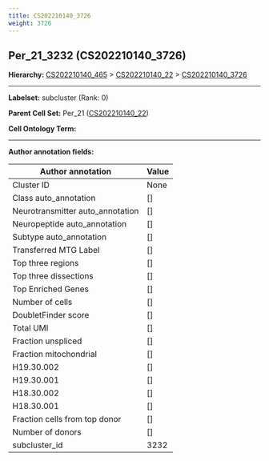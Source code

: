 ```yaml
---
title: CS202210140_3726
weight: 3726
---
```

## Per_21_3232 (CS202210140_3726)
<b>Hierarchy: </b>
[CS202210140_465](cell_sets/CS202210140_465.md) >
[CS202210140_22](cell_sets/CS202210140_22.md) >
[CS202210140_3726](cell_sets/CS202210140_3726.md)

---


**Labelset:** subcluster (Rank: 0)

**Parent Cell Set:** Per_21 ([CS202210140_22](cell_sets/CS202210140_22.md))



**Cell Ontology Term:** 

[MARKER GENES.]: #


---

[TRANSFERRED ANNOTATIONS.]: #


[AUTHOR ANNOTATION FIELDS.]: #


**Author annotation fields:**

| Author annotation | Value |
|-------------------|-------|
|Cluster ID|None|
|Class auto_annotation|[]|
|Neurotransmitter auto_annotation|[]|
|Neuropeptide auto_annotation|[]|
|Subtype auto_annotation|[]|
|Transferred MTG Label|[]|
|Top three regions|[]|
|Top three dissections|[]|
|Top Enriched Genes|[]|
|Number of cells|[]|
|DoubletFinder score|[]|
|Total UMI|[]|
|Fraction unspliced|[]|
|Fraction mitochondrial|[]|
|H19.30.002|[]|
|H19.30.001|[]|
|H18.30.002|[]|
|H18.30.001|[]|
|Fraction cells from top donor|[]|
|Number of donors|[]|
|subcluster_id|3232|
